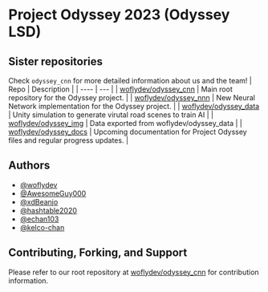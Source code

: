 # Project Odyssey 2023 (Odyssey LSD)

## Sister repositories
Check ``odyssey_cnn`` for more detailed information about us and the team!
| Repo | Description |
| ---- | --- |
| [woflydev/odyssey_cnn](https://github.com/woflydev/odyssey_cnn) | Main root repository for the Odyssey project. |
| [woflydev/odyssey_nnn](https://github.com/woflydev/odyssey_nnn) | New Neural Network implementation for the Odyssey project. |
| [woflydev/odyssey_data](https://github.com/woflydev/odyssey_data) | Unity simulation to generate virutal road scenes to train AI |
| [woflydev/odyssey_img](https://github.com/woflydev/odyssey_img) | Data exported from woflydev/odyssey_data |
| [woflydev/odyssey_docs](https://github.com/woflydev/odyssey_docs) | Upcoming documentation for Project Odyssey files and regular progress updates. |

## Authors

- [@woflydev](https://www.github.com/woflydev)
- [@AwesomeGuy000](https://github.com/awesomeguy000)
- [@xdBeanjo](https://github.com/xdBeanjo)
- [@hashtable2020](https://github.com/hashtable2020)
- [@echan103](https://github.com/echan103)
- [@kelco-chan](https://github.com/kelco-chan)

## Contributing, Forking, and Support
Please refer to our root repository at [woflydev/odyssey_cnn](https://github.com/woflydev/odyssey_cnn/#contributing-and-forking) for contribution information.
